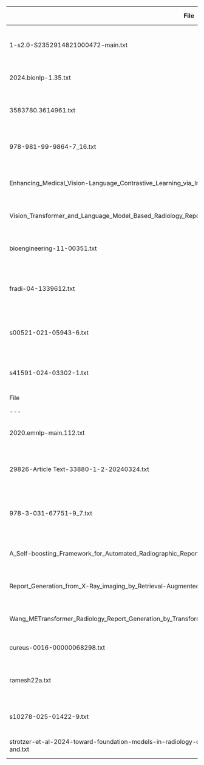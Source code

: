 | File | Modality | Datasets (train) | Datasets (eval) | Paired | VLM? | Model | Class | Task | Vision Enc | Lang Dec | Fusion | Objectives | Family | RAG | Metrics(primary) |
|---|---|---|---|---|---|---|---|---|---|---|---|---|---|---|---|
| 1-s2.0-S2352914821000472-main.txt | X-Ray | CheXpert, IU X-ray, NIH ChestX-ray14 | CheXpert, IU X-ray, NIH ChestX-ray14 | Yes |  | CheXNet | CNN+Transformer | report-generation | CNN | GPT-2, Transformer | co-attention, conditioned |  | CheXNet |  | AUC, BLEU, CIDEr, METEOR, ROUGE |
| 2024.bionlp-1.35.txt | X-Ray | IU X-ray, MIMIC-CXR | IU X-ray, MIMIC-CXR | Yes | Yes | MiniGPT-4, XrayGPT | VLM (multimodal) |  | CLIP | LLaMA |  |  | MiniGPT-4, XrayGPT |  | ROUGE |
| 3583780.3614961.txt | X-Ray | IU X-ray, MIMIC-CXR, RSNA Pneumonia | IU X-ray, MIMIC-CXR, RSNA Pneumonia | Yes | Yes | ALBEF, BLIP, BLIP-2, Flamingo | VLM (multimodal) | report-generation | CLIP, ViT | GPT-2, Transformer | cross-attention | contrastive | ALBEF, BLIP, BLIP-2, Flamingo |  | Accuracy, BLEU, CIDEr, ROUGE |
| 978-981-99-9864-7_16.txt | X-Ray | IU X-ray, MIMIC-CXR | IU X-ray, MIMIC-CXR | Yes |  |  | CNN+Transformer | report-generation | CLIP, CNN, ViT | Transformer | cross-attention | contrastive |  |  | Accuracy, BLEU, METEOR, RadGraph, ROUGE |
| Enhancing_Medical_Vision-Language_Contrastive_Learning_via_Inter-Matching_Relation_Modeling.txt | X-Ray | CheXpert, MIMIC-CXR, RSNA Pneumonia | CheXpert, MIMIC-CXR, RSNA Pneumonia |  | Yes |  | VLM (multimodal) |  | CLIP, CNN, ResNet50, ViT | BERT, Transformer | cross-attention | contrastive, ITM |  |  | Accuracy, F1, RadGraph |
| Vision_Transformer_and_Language_Model_Based_Radiology_Report_Generation.txt | X-Ray |  |  |  |  | TrMRG | CNN+Transformer | report-generation | CNN, ViT | BERT, GPT-2, T5, Transformer |  |  | TrMRG |  | Accuracy |
| bioengineering-11-00351.txt | X-Ray | CheXpert, IU X-ray, MIMIC-CXR | CheXpert, IU X-ray, MIMIC-CXR | Yes | Yes |  | VLM (multimodal) | report-generation | CNN, Swin, ViT | BERT, GPT-2, Transformer | cross-attention |  |  |  | Accuracy, BERTScore, BLEU, F1, RadGraph, ROUGE |
| fradi-04-1339612.txt | X-Ray | CheXpert, MIMIC-CXR | CheXpert, MIMIC-CXR | Yes | Yes |  | VLM (multimodal) | report-generation | CNN | BERT, Transformer | co-attention, conditioned, cross-attention |  |  |  | Accuracy, BERTScore, BLEU, F1, ROUGE |
| s00521-021-05943-6.txt | X-Ray | CheXpert, IU X-ray, MIMIC-CXR, NIH ChestX-ray14 | CheXpert, IU X-ray, MIMIC-CXR, NIH ChestX-ray14 | Yes | Yes | CheXNet | VLM (multimodal) | report-generation | CNN, ResNet50 | LSTM, Transformer | co-attention |  | CheXNet |  | Accuracy, AUC, BLEU, CIDEr, F1, METEOR, ROUGE |
| s41591-024-03302-1.txt | X-Ray | CheXpert, MIMIC-CXR | CheXpert, MIMIC-CXR | Yes | Yes | Flamingo, LLaVA | VLM (multimodal) | report-generation |  |  | cross-attention |  | Flamingo, LLaVA |  | Accuracy, AUC, BLEU, CIDEr, F1, RadGraph, ROUGE |
| File | Modality | Datasets (train) | Datasets (eval) | Paired | VLM? | Model | Class | Task | Vision Enc | Lang Dec | Fusion | Objectives | Family | RAG | Metrics(primary) |
|---|---|---|---|---|---|---|---|---|---|---|---|---|---|---|---|
| 2020.emnlp-main.112.txt | X-Ray | CheXpert, IU X-ray, MIMIC-CXR | CheXpert, IU X-ray, MIMIC-CXR | Yes |  |  |  | report-generation |  | Transformer | co-attention |  |  | Yes | Accuracy, BLEU, F1, METEOR, ROUGE |
| 29826-Article Text-33880-1-2-20240324.txt | X-Ray | CheXpert, IU X-ray, MIMIC-CXR | CheXpert, IU X-ray, MIMIC-CXR | Yes | Yes | BLIP-2, LLaVA, MiniGPT-4, XrayGPT | VLM (multimodal) | report-generation | CLIP, ViT | Transformer, Vicuna | co-attention |  | BLIP-2, LLaVA, MiniGPT-4, XrayGPT |  | BLEU, F1, METEOR, ROUGE |
| 978-3-031-67751-9_7.txt | X-Ray | MIMIC-CXR, NIH ChestX-ray14, RSNA Pneumonia | MIMIC-CXR, NIH ChestX-ray14, RSNA Pneumonia | Yes |  |  |  | report-generation | CLIP, CNN, ResNet50 |  | cross-attention | contrastive |  |  | Accuracy, AUC, F1, RadGraph |
| A_Self-boosting_Framework_for_Automated_Radiographic_Report_Generation.txt | X-Ray | IU X-ray | IU X-ray | Yes |  |  | CNN+Transformer | report-generation | CNN | BERT, LSTM, Transformer | co-attention, cross-attention | ITM |  |  | BLEU, CIDEr, ROUGE |
| Report_Generation_from_X-Ray_imaging_by_Retrieval-Augmented_Generation_and_improved_Image-Text_Matching.txt | X-Ray | CXR-RePaiR, MIMIC-CXR | CXR-RePaiR, MIMIC-CXR | Yes | Yes | ALBEF | VLM (multimodal) | report-generation | ViT | LLaMA, Transformer | cross-attention | contrastive | ALBEF | Yes | Accuracy, GLEU, RadCliQ |
| Wang_METransformer_Radiology_Report_Generation_by_Transformer_With_Multiple_Learnable_Expert_CVPR_2023_paper.txt | X-Ray | CheXpert, IU X-ray, MIMIC-CXR | CheXpert, IU X-ray, MIMIC-CXR | Yes | Yes | TrMRG | VLM (multimodal) | report-generation | CNN, ViT | LSTM, Transformer | cross-attention |  | TrMRG |  | Accuracy, BLEU, CIDEr, F1, METEOR, ROUGE |
| cureus-0016-00000068298.txt | X-Ray, CT, MRI, Ultrasound |  |  |  |  |  |  | report-generation |  |  |  |  |  |  | Accuracy |
| ramesh22a.txt | X-Ray | CXR-RePaiR, IU X-ray, MIMIC-CXR | CXR-RePaiR, IU X-ray, MIMIC-CXR | Yes | Yes | ALBEF | VLM (multimodal) | report-generation |  | BERT, GPT-3 |  |  | ALBEF |  | Accuracy, BERTScore, BLEU, CIDEr, F1, METEOR, RadGraph |
| s10278-025-01422-9.txt | X-Ray | CheXpert, IU X-ray, MIMIC-CXR | CheXpert, IU X-ray, MIMIC-CXR | Yes | Yes | CheXNet | VLM (multimodal) | report-generation | CNN, ViT | BERT, LSTM, Transformer | cross-attention | contrastive | CheXNet | Yes | Accuracy, BLEU, CIDEr, ROUGE |
| strotzer-et-al-2024-toward-foundation-models-in-radiology-quantitative-assessment-of-gpt-4v-s-multimodal-and.txt | X-Ray, CT, MRI, Ultrasound |  |  |  | Yes | LLaVA | VLM (multimodal) | report-generation |  | Transformer |  |  | LLaVA |  | Accuracy |
